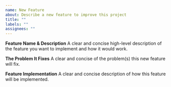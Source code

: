 ```yaml
---
name: New Feature
about: Describe a new feature to improve this project
title: ""
labels: ""
assignees: ""
---
```


**Feature Name & Description**
A clear and concise high-level description of the feature you want to implement and how it would work.

**The Problem It Fixes**
A clear and concise of the problem(s) this new feature will fix.

**Feature Implementation**
A clear and concise description of how this feature will be implemented.
